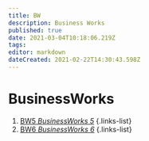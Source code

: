 ```yaml
---
title: BW
description: Business Works
published: true
date: 2021-03-04T10:18:06.219Z
tags: 
editor: markdown
dateCreated: 2021-02-22T14:30:43.598Z
---
```


# BusinessWorks

1. [BW5 *BusinessWorks 5*](/integration/tibco/bw/5)
{.links-list}
2. [BW6 *BusinessWorks 6*](/integration/tibco/bw/6)
{.links-list}